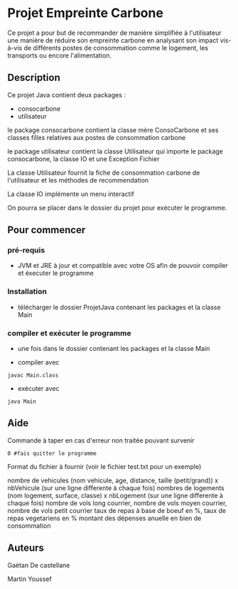 # Projet Empreinte Carbone

Ce projet a pour but de recommander de manière simplifiée à l'utilisateur une manière de réduire son empreinte carbone en analysant son impact vis-à-vis de différents postes de consommation comme le logement, les transports ou encore l'alimentation.

## Description

Ce projet Java contient deux packages :
* consocarbone
* utilisateur

le package consocarbone contient la classe mère ConsoCarbone et ses classes filles relatives aux postes de consommation carbone

le package utilisateur contient la classe Utilisateur qui importe le package consocarbone, la classe IO et une Exception Fichier

La classe Utilisateur fournit la fiche de consommation carbone de l'utilisateur et les méthodes de recommendation

La classe IO implémente un menu interactif

On pourra se placer dans le dossier du projet pour exécuter le programme.

## Pour commencer

### pré-requis

* JVM et JRE à jour et compatible avec votre OS afin de pouvoir compiler et éxecuter le programme

### Installation

* télécharger le dossier ProjetJava contenant les packages et la classe Main

### compiler et exécuter le programme
* une fois dans le dossier contenant les packages et la classe Main

* compiler avec
```
javac Main.class
```
* exécuter avec
```
java Main
```

## Aide

Commande à taper en cas d'erreur non traitée pouvant survenir
```
0 #fais quitter le programme
```

Format du fichier à fournir (voir le fichier test.txt pour un exemple)

nombre de vehicules
(nom vehicule, age, distance, taille (petit/grand)) x nbVehicule (sur une ligne differente à chaque fois)
nombres de logements
(nom logement, surface, classe) x nbLogement (sur une ligne differente à chaque fois)
nombre de vols long courrier, nombre de vols moyen courrier, nombre de vols petit courrier
taux de repas à base de boeuf en %, taux de repas vegetariens en %
montant des dépenses anuelle en bien de consommation



## Auteurs 

Gaétan De castellane

Martin Youssef

